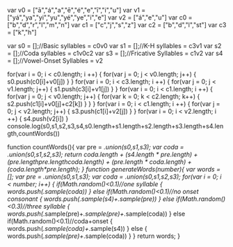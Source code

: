 var v0 = ["ā","á","a","ē","é","e","ī","i","u"]
var v1 = ["yá","ya","yi","yu","yé","ye","i","e"]
var v2 = ["á","e","u"]
var c0 = ["b","d","r","l","m","n"]
var c1 = ["c","j","s","z"]
var c2 = ["b","d","l","st"]
var c3 = ["k","h"]

var s0 = [];//Basic syllables = c0v0
var s1 = [];//K-H syllables = c3v1
var s2 = [];//Coda syllables = c1v0c2
var s3 = [];//Fricative Syllables = c1v2
var s4 = [];//Vowel-Onset Syllables = v2

for(var i = 0; i < c0.length; i ++)
{
	for(var j = 0; j < v0.length; j++)
	{
		s0.push(c0[i]+v0[j])
	}
}
for(var i = 0; i < c3.length; i ++)
{
	for(var j = 0; j < v1.length; j++)
	{
		s1.push(c3[i]+v1[j])
	}
}
for(var i = 0; i < c1.length; i ++)
{
	for(var j = 0; j < v0.length; j++)
	{
		for(var k = 0; k < c2.length; k++)
		{
			s2.push(c1[i]+v0[j]+c2[k])
		}
	}
}
for(var i = 0; i < c1.length; i ++)
{
	for(var j = 0; j < v2.length; j++)
	{
		s3.push(c1[i]+v2[j])
	}
}
for(var i = 0; i < v2.length; i ++)
{
	s4.push(v2[i])
}
console.log(s0,s1,s2,s3,s4,s0.length+s1.length+s2.length+s3.length+s4.length,countWords())

function countWords(){
	var pre = _.union(s0,s1,s3);
	var coda = _.union(s0,s1,s2,s3);
	return coda.length + (s4.length * pre.length) + (pre.length*pre.length*coda.length) + (pre.length * coda.length) + (coda.length*pre.length);
}
function generateWords(number){
	var words = [];
	var pre = _.union(s0,s1,s3);
	var coda = _.union(s0,s1,s2,s3);
	for(var i = 0; i < number; i++)
	{
		if(Math.random()<0.1)//one syllable
		{
			words.push(_.sample(coda))
		}
		else if(Math.random()<0.1)//no onset consonant
		{
			words.push(_.sample(s4)+_.sample(pre))
		}
		else if(Math.random()<0.3)//three syllable
		{
			words.push(_.sample(pre)+_.sample(pre)+_.sample(coda))
		}
		else if(Math.random()<0.1)//coda+onset
		{
			words.push(_.sample(coda)+_.sample(s4))
		}
		else
		{
			words.push(_.sample(pre)+_.sample(coda))
		}
	}
	return words;
}